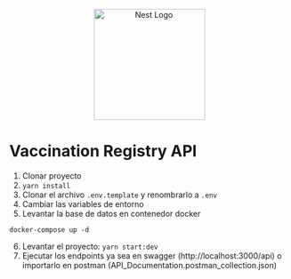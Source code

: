 <p align="center">
  <a href="http://nestjs.com/" target="blank"><img src="https://nestjs.com/img/logo-small.svg" width="200" alt="Nest Logo" /></a>
</p>


# Vaccination Registry API

1. Clonar proyecto
2. ```yarn install```
3. Clonar el archivo ```.env.template``` y renombrarlo a ```.env```
4. Cambiar las variables de entorno
5. Levantar la base de datos en contenedor docker
```
docker-compose up -d
```

6. Levantar el proyecto: ```yarn start:dev```
7. Ejecutar los endpoints ya sea en swagger (http://localhost:3000/api) o importarlo en postman (API_Documentation.postman_collection.json)